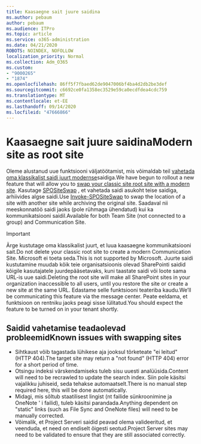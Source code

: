 ```yaml
---
title: Kaasaegne sait juure saidina
ms.author: pebaum
author: pebaum
ms.audience: ITPro
ms.topic: article
ms.service: o365-administration
ms.date: 04/21/2020
ROBOTS: NOINDEX, NOFOLLOW
localization_priority: Normal
ms.collection: Adm_O365
ms.custom:
- "9000265"
- "1874"
ms.openlocfilehash: 86ff5f7fbaed62de9047006bf4ba4d2db2be3def
ms.sourcegitcommit: c6692ce0fa1358ec3529e59ca0ecdfdea4cdc759
ms.translationtype: MT
ms.contentlocale: et-EE
ms.lasthandoff: 09/14/2020
ms.locfileid: "47666866"
---
```

# <a name="modern-site-as-root-site"></a><span data-ttu-id="76424-102">Kaasaegne sait juure saidina</span><span class="sxs-lookup"><span data-stu-id="76424-102">Modern site as root site</span></span>

<span data-ttu-id="76424-103">Oleme alustanud uue funktsiooni väljatöötamist, mis võimaldab teil [vahetada oma klassikalist saidi juurt modernse](https://docs.microsoft.com/sharepoint/modern-root-site)saidiga.</span><span class="sxs-lookup"><span data-stu-id="76424-103">We have begun to rollout a new feature that will allow you to [swap your classic site root site with a modern site](https://docs.microsoft.com/sharepoint/modern-root-site).</span></span> <span data-ttu-id="76424-104">Kasutage [SPOSiteSwap](https://docs.microsoft.com/powershell/module/sharepoint-online/invoke-spositeswap?view=sharepoint-ps) , et vahetada saidi asukoht teise saidiga, arhiivides algse saidi.</span><span class="sxs-lookup"><span data-stu-id="76424-104">Use [Invoke-SPOSiteSwap](https://docs.microsoft.com/powershell/module/sharepoint-online/invoke-spositeswap?view=sharepoint-ps) to swap the location of a site with another site while archiving the original site.</span></span> <span data-ttu-id="76424-105">Saadaval nii meeskonnatöö saidi jaoks (pole rühmaga ühendatud) kui ka kommunikatsiooni saidil.</span><span class="sxs-lookup"><span data-stu-id="76424-105">Available for both Team Site (not connected to a group) and Communication Site.</span></span>

>[!Important]
> <span data-ttu-id="76424-106">Ärge kustutage oma klassikalist juurt, et luua kaasaegne kommunikatsiooni sait.</span><span class="sxs-lookup"><span data-stu-id="76424-106">Do not delete your classic root site to create a modern Communication Site.</span></span> <span data-ttu-id="76424-107">Microsoft ei toeta seda.</span><span class="sxs-lookup"><span data-stu-id="76424-107">This is not supported by Microsoft.</span></span> <span data-ttu-id="76424-108">Juurte saidi kustutamine muudab kõik teie organisatsioonis olevad SharePointi saidid kõigile kasutajatele juurdepääsetavaks, kuni taastate saidi või loote sama URL-is uue saidi.</span><span class="sxs-lookup"><span data-stu-id="76424-108">Deleting the root site will make all SharePoint sites in your organization inaccessible to all users, until you restore the site or create a new site at the same URL.</span></span> <span data-ttu-id="76424-109">Edastame selle funktsiooni teateriba kaudu.</span><span class="sxs-lookup"><span data-stu-id="76424-109">We’ll be communicating this feature via the message center.</span></span> <span data-ttu-id="76424-110">Peate eeldama, et funktsioon on rentniku jaoks peagi sisse lülitatud.</span><span class="sxs-lookup"><span data-stu-id="76424-110">You should expect the feature to be turned on in your tenant shortly.</span></span>

## <a name="known-issues-with-swapping-sites"></a><span data-ttu-id="76424-111">Saidid vahetamise teadaolevad probleemid</span><span class="sxs-lookup"><span data-stu-id="76424-111">Known issues with swapping sites</span></span>
- <span data-ttu-id="76424-112">Sihtkaust võib tagastada lühikese aja jooksul tõrketeate "ei leitud" (HTTP 404).</span><span class="sxs-lookup"><span data-stu-id="76424-112">The target site may return a "not found" (HTTP 404) error for a short period of time.</span></span>
- <span data-ttu-id="76424-113">Otsingu indeksi värskendamiseks tuleb sisu uuesti analüüsida.</span><span class="sxs-lookup"><span data-stu-id="76424-113">Content will need to be recrawled to update the search index.</span></span> <span data-ttu-id="76424-114">Siin pole käsitsi vajalikku juhiseid, seda tehakse automaatselt.</span><span class="sxs-lookup"><span data-stu-id="76424-114">There is no manual step required here, this will be done automatically.</span></span>
- <span data-ttu-id="76424-115">Midagi, mis sõltub staatilisest lingist (nt failide sünkroonimine ja OneNote ' i failid), tuleb käsitsi parandada.</span><span class="sxs-lookup"><span data-stu-id="76424-115">Anything dependent on "static" links (such as File Sync and OneNote files) will need to be manually corrected.</span></span>
- <span data-ttu-id="76424-116">Võimalik, et Project Serveri saidid peavad olema valideeritud, et veenduda, et need on endiselt õigesti seotud.</span><span class="sxs-lookup"><span data-stu-id="76424-116">Project Server sites may need to be validated to ensure that they are still associated correctly.</span></span> 
